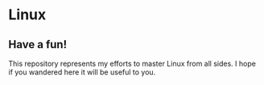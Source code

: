 # Linux
## Have a fun!
This repository represents my efforts to master Linux from all sides. I hope if you wandered here it will be useful to you.
